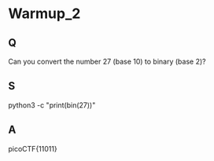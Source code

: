 
# Warmup_2

## Q

Can you convert the number 27 (base 10) to binary (base 2)?

## S

python3 -c "print(bin(27))"

## A

picoCTF{11011}



